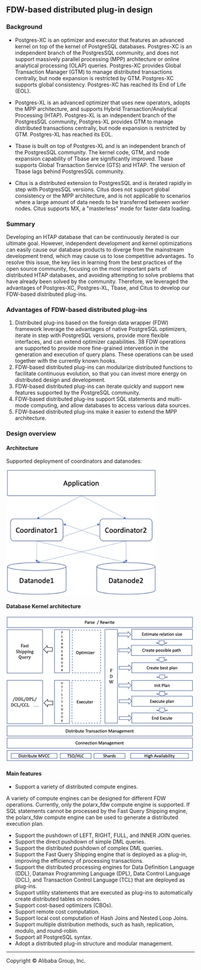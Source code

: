 ## FDW-based distributed plug-in design

### Background

* Postgres-XC is an optimizer and executor that features an advanced kernel on top of the kernel of PostgreSQL databases. Postgres-XC is an independent branch of the PostgresSQL community, and does not support massively parallel processing (MPP) architecture or online analytical processing (OLAP) queries. Postgres-XC provides Global Transaction Manager (GTM) to manage distributed transactions centrally, but node expansion is restricted by GTM. Postgres-XC supports global consistency. Postgres-XC has reached its End of Life (EOL).

* Postgres-XL is an advanced optimizer that uses new operators, adopts the MPP architecture, and supports Hybrid Transaction/Analytical Processing (HTAP). Postgres-XL is an independent branch of the PostgresSQL community, Postgres-XL provides GTM to manage distributed transactions centrally, but node expansion is restricted by GTM. Postgres-XL has reached its EOL.

* Tbase is built on top of Postgres-XL and is an independent branch of the PostgresSQL community. The kernel code, GTM, and node expansion capability of Tbase are significantly improved. Tbase supports Global Transaction Service (GTS) and HTAP. The version of Tbase lags behind PostgresSQL community.

* Citus is a distributed extension to PostgresSQL and is iterated rapidly in step with PostgresSQL versions. Citus does not support global consistency or the MPP architecture, and is not applicable to scenarios where a large amount of data needs to be transferred between worker nodes. Citus supports MX, a "masterless" mode for faster data loading.

### Summary

Developing an HTAP database that can be continuously iterated is our ultimate goal. However, independent development and kernel optimizations can easily cause our database products to diverge from the mainstream development trend, which may cause us to lose competitive advantages. To resolve this issue, the key lies in learning from the best practices of the open source community, focusing on the most important parts of distributed HTAP databases, and avoiding attempting to solve problems that have already been solved by the community.   Therefore, we leveraged the advantages of Postgres-XC, Postgres-XL, Tbase, and Citus to develop our FDW-based distributed plug-ins.


### Advantages of FDW-based distributed plug-ins

1. Distributed plug-ins based on the foreign data wrapper (FDW) framework leverage the advantages of native PostgreSQL optimizers, iterate in step with PostgreSQL versions, provide more flexible interfaces, and can extend optimizer capabilities. 38 FDW operations are supported to provide more fine-grained intervention in the generation and execution of query plans. These operations can be used together with the currently known hooks.
2. FDW-based distributed plug-ins can modularize distributed functions to facilitate continuous evolution, so that you can invest more energy on distributed design and development.
3. FDW-based distributed plug-ins can iterate quickly and support new features supported by the PostgreSQL community.
4. FDW-based distributed plug-ins support SQL statements and multi-mode computing, and allow databases to access various data sources.
5. FDW-based distributed plug-ins make it easier to extend the MPP architecture.

### Design overview

#### Architecture

Supported deployment of coordinators and datanodes:

<img src="dis_sql_cn_dn.png" alt="Coordinator node and data node in distributed SQL computation" width="400"/> 

#### Database Kernel architecture

<img src="dis_sql_kernel_arch.png" alt="DB Kernel Components for distributed SQL computation" width="500"/> 

#### Main features

* Support a variety of distributed compute engines.

A variety of compute engines can be designed for different FDW operations.  Currently, only the polarx_fdw compute engine is supported. If SQL statements cannot be processed by the Fast Query Shipping engine, the polarx_fdw compute engine can be used to generate a distributed execution plan.

* Support the pushdown of LEFT, RIGHT, FULL, and INNER JOIN queries.
* Support the direct pushdown of simple DML queries.
* Support the distributed pushdown of complex DML queries.
* Support the Fast Query Shipping engine that is deployed as a plug-in, improving the efficiency of processing transactions.
* Support the distributed processing engines for Data Definition Language (DDL), Datamax Programming Language (DPL), Data Control Language (DCL), and Transaction Control Language (TCL) that are deployed as plug-ins.
* Support utility statements that are executed as plug-ins to automatically create distributed tables on nodes.
* Support cost-based optimizers (CBOs).
* Support remote cost computation.
* Support local cost computation of Hash Joins and Nested Loop Joins.
* Support multiple distribution methods, such as hash, replication, modulo, and round-robin.
* Support all PostgreSQL syntax.
* Adopt a distributed plug-in structure and modular management.

___

Copyright © Alibaba Group, Inc.

